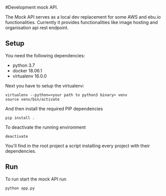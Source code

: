 #Development mock API.

The Mock API serves as a local dev replacement for some AWS and ebu.io functionalities. 
Currently it provides functionalities like image hosting and
organisation api rest endpoint. 

## Setup

You need the following dependencies:
- python 3.7
- docker 18.06.1
- virtualenv 16.0.0

Next you have to setup the virtualenv:

    virtualenv --python=<your path to python3 binary> venv
    source venv/bin/activate
    
And then install the required PIP dependencies

    pip install .
    
To deactivate the running environment

    deactivate

You'll find in the root project a script installing every project with their dependencies.

## Run
To run start the mock API run

    python app.py